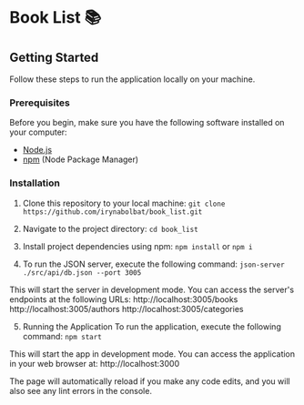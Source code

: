 # Book List 📚

## Getting Started

Follow these steps to run the application locally on your machine.

### Prerequisites

Before you begin, make sure you have the following software installed on your computer:

- [Node.js](https://nodejs.org/)
- [npm](https://www.npmjs.com/) (Node Package Manager)

### Installation

1. Clone this repository to your local machine:
   `git clone https://github.com/irynabolbat/book_list.git`

2. Navigate to the project directory:
  `cd book_list`

3. Install project dependencies using npm:
  `npm install` or `npm i`

4. To run the JSON server, execute the following command:
  `json-server ./src/api/db.json --port 3005`

  This will start the server in development mode. You can access the server's endpoints at the following URLs:
  http://localhost:3005/books
  http://localhost:3005/authors
  http://localhost:3005/categories

5. Running the Application
  To run the application, execute the following command:
  `npm start`

  This will start the app in development mode. You can access the application in your web browser at:
  http://localhost:3000

  The page will automatically reload if you make any code edits, and you will also see any lint errors in the console.

